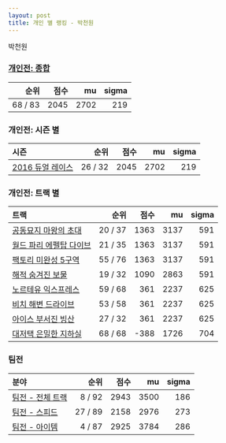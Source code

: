 ```yaml
---
layout: post
title: 개인 별 랭킹 - 박천원
---
```


박천원

### [개인전: 종합](../singles-full)

| 순위 | 점수 | mu | sigma |
|---:|---:|---:|---:|
| 68 / 83 | 2045 | 2702 | 219 |

### 개인전: 시즌 별

| 시즌 | 순위 | 점수 | mu | sigma |
|:---|---:|---:|---:|---:|
| [2016 듀얼 레이스](../s2016_1) | 26 / 32 | 2045 | 2702 | 219 |

### 개인전: 트랙 별

| 트랙 | 순위 | 점수 | mu | sigma |
|:---|---:|---:|---:|---:|
| [공동묘지 마왕의 초대](../mawang) | 20 / 37 | 1363 | 3137 | 591 |
| [월드 파리 에펠탑 다이브](../eifel) | 21 / 35 | 1363 | 3137 | 591 |
| [팩토리 미완성 5구역](../district5) | 55 / 76 | 1363 | 3137 | 591 |
| [해적 숨겨진 보물](../haesumbo) | 19 / 32 | 1090 | 2863 | 591 |
| [노르테유 익스프레스](../noex) | 59 / 68 | 361 | 2237 | 625 |
| [비치 해변 드라이브](../haebyun) | 53 / 58 | 361 | 2237 | 625 |
| [아이스 부서진 빙산](../boobing) | 27 / 32 | 361 | 2237 | 625 |
| [대저택 은밀한 지하실](../jeotaek) | 68 / 68 | -388 | 1726 | 704 |

### 팀전

| 분야 | 순위 | 점수 | mu | sigma |
|:---|---:|---:|---:|---:|
| [팀전 - 전체 트랙](../team-full) | 8 / 92 | 2943 | 3500 | 186 |
| [팀전 - 스피드](../team-speed) | 27 / 89 | 2158 | 2976 | 273 |
| [팀전 - 아이템](../team-item) | 4 / 87 | 2925 | 3784 | 286 |
